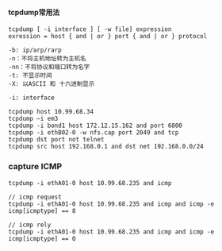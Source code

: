 #### tcpdump常用法

    tcpdump [ -i interface ] [ -w file] expression  
    exression = host { and | or } port { and | or } protocol

    -b: ip/arp/rarp
    -n：不将主机地址转为主机名
    -nn：不将协议和端口转为名字
    -t: 不显示时间
    -X: 以ASCII 和 十六进制显示   
    
    -i: interface

    tcpdump host 10.99.68.34
    tcpdump –i em3
    tcpdump -i bond1 host 172.12.15.162 and port 6800
    tcpdump -i ethB02-0 -w nfs.cap port 2049 and tcp
    tcpdump dst port not telnet
    tcpdump src host 192.168.0.1 and dst net 192.168.0.0/24
  
   
### capture ICMP

    tcpdump -i ethA01-0 host 10.99.68.235 and icmp
    
    // icmp request    
    tcpdump -i ethA01-0 host 10.99.68.235 and icmp and icmp -e icmp[icmptype] == 8
    
    // icmp rely
    tcpdump -i ethA01-0 host 10.99.68.235 and icmp and icmp -e icmp[icmptype] == 0

